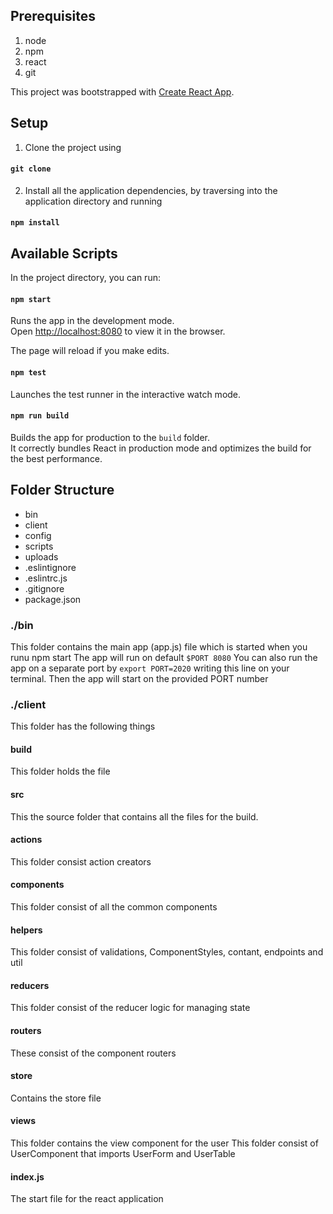 ## Prerequisites
1) node
2) npm
3) react
4) git

This project was bootstrapped with [Create React App](https://github.com/facebook/create-react-app).
## Setup
1) Clone the project using 
#### `git clone`

2) Install all the application dependencies, by traversing into the application directory and running
#### `npm install`

## Available Scripts

In the project directory, you can run:

#### `npm start`

Runs the app in the development mode.<br>
Open [http://localhost:8080](http://localhost:8080) to view it in the browser.

The page will reload if you make edits.<br>

#### `npm test`

Launches the test runner in the interactive watch mode.<br>

#### `npm run build`

Builds the app for production to the `build` folder.<br>
It correctly bundles React in production mode and optimizes the build for the best performance.

## Folder Structure
- bin
- client
- config
- scripts
- uploads
- .eslintignore
- .eslintrc.js
- .gitignore
- package.json

### ./bin
  This folder contains the main app (app.js) file which is started when you runu npm start
  The app will run on default `$PORT 8080`
  You can also run the app on a separate port by 
  `export PORT=2020`
  writing this line on your terminal. Then the app will start on the provided PORT number

### ./client
  This folder has the following things
  #### build 
   This folder holds the file
  
  #### src
   This the source folder that contains all the files for the build.

  #### actions
  This folder consist action creators
  
  #### components
  This folder consist of all the common components
  
  #### helpers
  This folder consist of validations, ComponentStyles, contant, endpoints and util

  #### reducers
  This folder consist of the reducer logic for managing state

  #### routers
  These consist of the component routers

  #### store
  Contains the store file 
  #### views
  This folder contains the view component for the user
  This folder consist of UserComponent that imports
  UserForm and UserTable

  #### index.js
  The start file for the react application